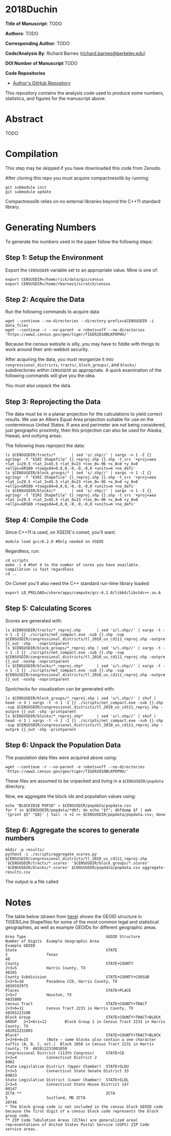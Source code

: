 2018Duchin
==========

**Title of Manuscript**:
TODO

**Authors**: TODO

**Corresponding Author**: TODO

**Code/Analysis By**: Richard Barnes (richard.barnes@berkeley.edu)

**DOI Number of Manuscript**
TODO

**Code Repositories**
 * [Author's GitHub Repository](https://github.com/r-barnes/2018Duchin)

This repository contains the analysis code used to produce some numbers,
statistics, and figures for the manuscript above.



Abstract
========

TODO



Compilation
===========

This step may be skipped if you have downloaded this code from Zenodo.

After cloning this repo you must acquire compactnesslib by running:

    git submodule init
    git submodule update

Compactnesslib relies on no external libraries beyond the C++11 standard
library.



Generating Numbers
==================

To generate the numbers used in the paper follow the following steps:


Step 1: Setup the Environment
-----------------------------

Export the `CENSUSDIR` variable set to an appropriate value. Mine is one of:

    export CENSUSDIR=/home/rick/data/gis/census
    export CENSUSDIR=/home/rbarnes1/scratch/census


Step 2: Acquire the Data
-----------------------------

Run the following commands to acquire data

    wget --continue --no-directories --directory-prefix=$CENSUSDIR -i data_files
    wget --continue -r --no-parent -e robots=off --no-directories 'https://www2.census.gov/geo/tiger/TIGER2010BLKPOPHU/'

Because the census website is silly, you may have to fiddle with things to work
around their anti-webbot security.

After acquiring the data, you must reorganize it into `congressional_districts`,
`tracts/`, `block_groups/`, and `blocks/` subdirectories within `CENSUSDIR` as
appropriate. A quick examination of the following commands will give you the
idea.

You must also unpack the data.

Step 3: Reprojecting the Data
-----------------------------

The data must be in a planar projection for the calculations to yield correct
results. We use an Albers Equal Area projection suitable for use on the
conterminous United States. If area and perimeter are not being considered, just
geographic proximity, then this projection can also be used for Alaska, Hawaii,
and outlying areas.

The following lines reproject the data:

    ls $CENSUSDIR/tracts/*       | sed 's/.shp//' | xargs -n 1 -I {} ogr2ogr -f "ESRI Shapefile" {}_reproj.shp {}.shp -t_srs '+proj=aea +lat_1=29.5 +lat_2=45.5 +lat_0=23 +lon_0=-96 +x_0=0 +y_0=0 +ellps=GRS80 +towgs84=0,0,0,-0,-0,-0,0 +units=m +no_defs'
    ls $CENSUSDIR/block_groups/* | sed 's/.shp//' | xargs -n 1 -I {} ogr2ogr -f "ESRI Shapefile" {}_reproj.shp {}.shp -t_srs '+proj=aea +lat_1=29.5 +lat_2=45.5 +lat_0=23 +lon_0=-96 +x_0=0 +y_0=0 +ellps=GRS80 +towgs84=0,0,0,-0,-0,-0,0 +units=m +no_defs'
    ls $CENSUSDIR/blocks/*       | sed 's/.shp//' | xargs -n 1 -I {} ogr2ogr -f "ESRI Shapefile" {}_reproj.shp {}.shp -t_srs '+proj=aea +lat_1=29.5 +lat_2=45.5 +lat_0=23 +lon_0=-96 +x_0=0 +y_0=0 +ellps=GRS80 +towgs84=0,0,0,-0,-0,-0,0 +units=m +no_defs'


Step 4: Compile the Code
-----------------------------

Since C++11 is used, on XSEDE's comet, you'll want:

    module load gcc/6.2.0 #Only needed on XSEDE

Regardless, run:

    cd scripts
    make -j 4 #Set 4 to the number of cores you have available. Compilation is fast regardless
    cd ..

On Comet you'll also need the C++ standard run-time library loaded:

    export LD_PRELOAD=/share/apps/compute/gcc-6.2.0/lib64/libstdc++.so.6


Step 5: Calculating Scores
-----------------------------

Scores are generated with:

    ls $CENSUSDIR/tracts/*_reproj.shp       | sed 's/\.shp//' | xargs -t -n 1 -I {} ./scripts/net_compact.exe -sub {}.shp -sup $CENSUSDIR/congressional_districts/tl_2010_us_cd111_reproj.shp -outpre {}_out -shp   -noprintparent
    ls $CENSUSDIR/block_groups/*_reproj.shp | sed 's/\.shp//' | xargs -t -n 1 -I {} ./scripts/net_compact.exe -sub {}.shp -sup $CENSUSDIR/congressional_districts/tl_2010_us_cd111_reproj.shp -outpre {}_out -noshp -noprintparent
    ls $CENSUSDIR/blocks/*_reproj.shp*      | sed 's/\.shp//' | xargs -t -n 1 -I {} ./scripts/net_compact.exe -sub {}.shp -sup $CENSUSDIR/congressional_districts/tl_2010_us_cd111_reproj.shp -outpre {}_out -noshp -noprintparent

Spotchecks for visualization can be generated with:

    ls $CENSUSDIR/block_groups/*_reproj.shp | sed 's/\.shp//' | shuf | head -n 3 | xargs -t -n 1 -I {} ./scripts/net_compact.exe -sub {}.shp -sup $CENSUSDIR/congressional_districts/tl_2010_us_cd111_reproj.shp -outpre {}_out -shp -printparent
    ls $CENSUSDIR/blocks/*_reproj.shp*      | sed 's/\.shp//' | shuf | head -n 3 | xargs -t -n 1 -I {} ./scripts/net_compact.exe -sub {}.shp -sup $CENSUSDIR/congressional_districts/tl_2010_us_cd111_reproj.shp -outpre {}_out -shp -printparent


Step 6: Unpack the Population Data
----------------------------------

The population data files were acquired above using:

    wget --continue -r --no-parent -e robots=off --no-directories 'https://www2.census.gov/geo/tiger/TIGER2010BLKPOPHU/'

These files are assumed to be unpacked and living in a `$CENSUSDIR/popdata` directory.

Now, we aggregate the block ids and population values using:

    echo "BLOCKID10 POP10" > $CENSUSDIR/popdata/popdata.csv
    for f in $CENSUSDIR/popdata/*dbf; do echo "$f"; dbfdump $f | awk '{print $5" "$8}' | tail -n +2 >> $CENSUSDIR/popdata/popdata.csv; done




Step 6: Aggregate the scores to generate numbers
------------------------------------------------

    mkdir -p results/
    python3 -i ./scripts/aggregate_scores.py $CENSUSDIR/congressional_districts/tl_2010_us_cd111_reproj.shp '$CENSUSDIR/tracts/*.scores' '$CENSUSDIR/block_groups/*.scores' '$CENSUSDIR/blocks/*.scores' $CENSUSDIR/popdata/popdata.csv aggregate-results.csv

The output is a file called 









Notes
=====

The table below (drawn from
[here](https://www.census.gov/geo/reference/geoidentifiers.html)) shows the
GEOID structure in TIGER/Line Shapefiles for some of the most common legal and
statistical geographies, as well as example GEOIDs for different geographic
areas.

    Area Type                                   GEOID Structure                  Number of Digits  Example Geographic Area                                                                                                        Example GEOID
    State                                       STATE                            2                 Texas                                                                                                                          48
    County                                      STATE+COUNTY                     2+3=5             Harris County, TX                                                                                                              48201
    County Subdivision                          STATE+COUNTY+COUSUB              2+3+5=10          Pasadena CCD, Harris County, TX                                                                                                4820192975
    Places                                      STATE+PLACE                      2+5=7             Houston, TX                                                                                                                    4835000
    Census Tract                                STATE+COUNTY+TRACT               2+3+6=11          Census Tract 2231 in Harris County, TX                                                                                         48201223100
    Block Group                                 STATE+COUNTY+TRACT+BLOCK GROUP   2+3+6+1=12        Block Group 1 in Census Tract 2231 in Harris County, TX                                                                        482012231001
    Block*                                      STATE+COUNTY+TRACT+BLOCK         2+3+6+4=15        (Note – some blocks also contain a one character suffix (A, B, C, ect.)  Block 1050 in Census Tract 2231 in Harris County, TX  482012231001050
    Congressional District (113th Congress)     STATE+CD                         2+2=4             Connecticut District 2                                                                                                         0902
    State Legislative District (Upper Chamber)  STATE+SLDU                       2+3=5             Connecticut State Senate District 33                                                                                           09033
    State Legislative District (Lower Chamber)  STATE+SLDL                       2+3=5             Connecticut State House District 147                                                                                           09147
    ZCTA **                                     ZCTA                             5                 Suitland, MD ZCTA                                                                                                              20746
    * The block group code is not included in the census block GEOID code because the first digit of a census block code represents the block group code.
    ** ZIP Code Tabulation Areas (ZCTAs) are generalized areal representations of United States Postal Service (USPS) ZIP Code service areas.
